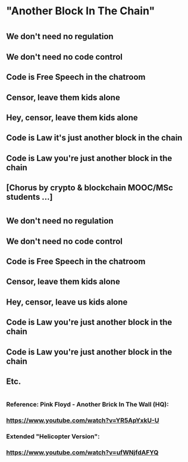 # "Another Block In The Chain"

#

## We don't need no regulation

## We don't need no code control

## Code is Free Speech in the chatroom

## Censor, leave them kids alone

## Hey, censor, leave them kids alone

##

## Code is Law it's just another block in the chain

## Code is Law you're just another block in the chain

## [Chorus by crypto & blockchain MOOC/MSc students ...]

#

## We don't need no regulation

## We don't need no code control

## Code is Free Speech in the chatroom

## Censor, leave them kids alone

## Hey, censor, leave us kids alone

##

## Code is Law you're just another block in the chain

## Code is Law you're just another block in the chain

## Etc.

#

### Reference: Pink Floyd - Another Brick In The Wall (HQ): 
### https://www.youtube.com/watch?v=YR5ApYxkU-U
### Extended "Helicopter Version": 
### https://www.youtube.com/watch?v=ufWNjfdAFYQ

